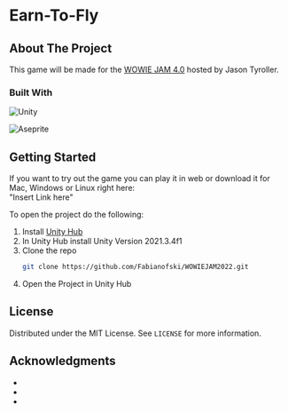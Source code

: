 # Earn-To-Fly
 
<!-- ABOUT THE PROJECT -->
## About The Project

This game will be made for the [WOWIE JAM 4.0](https://itch.io/jam/wowie-jam-4) hosted by Jason Tyroller. 

### Built With

![Unity](https://img.shields.io/badge/unity-%23000000.svg?style=for-the-badge&logo=unity&logoColor=white)<br/>

![Aseprite](https://img.shields.io/badge/Aseprite-FFFFFF?style=for-the-badge&logo=Aseprite&logoColor=#7D929E)

<!-- GETTING STARTED -->
## Getting Started

If you want to try out the game you can play it in web or download it for Mac, Windows or Linux right here:<br/>
"Insert Link here"

To open the project do the following:
1. Install [Unity Hub](https://unity.com/download)
2. In Unity Hub install Unity Version 2021.3.4f1
3. Clone the repo
   ```sh
   git clone https://github.com/Fabianofski/WOWIEJAM2022.git
   ```
4. Open the Project in Unity Hub

<!-- LICENSE -->
## License

Distributed under the MIT License. See `LICENSE` for more information.

<!-- ACKNOWLEDGMENTS -->
## Acknowledgments

* []()
* []()
* []()
